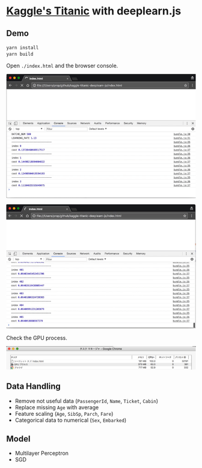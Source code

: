 
# [Kaggle's Titanic](https://www.kaggle.com/c/titanic) with deeplearn.js

## Demo

```sh
yarn install
yarn build
```

Open `./index.html` and the browser console.

![](/images/1.gif)

![](/images/2.gif)

Check the GPU process.

![](/images/1.png)


## Data Handling

- Remove not useful data (`PassengerId`, `Name`, `Ticket`, `Cabin`)
- Replace missing `Age` with average
- Feature scaling (`Age`, `SibSp`, `Parch`, `Fare`)
- Categorical data to numerical (`Sex`, `Embarked`)


## Model

- Multilayer Perceptron
- SGD
